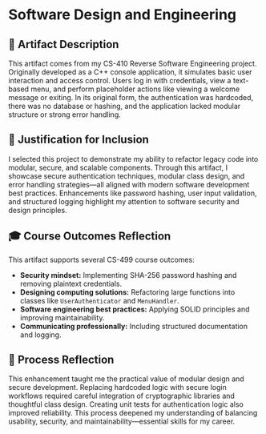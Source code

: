 # Software Design and Engineering

## 📄 Artifact Description

This artifact comes from my CS-410 Reverse Software Engineering project. Originally developed as a C++ console application, it simulates basic user interaction and access control. Users log in with credentials, view a text-based menu, and perform placeholder actions like viewing a welcome message or exiting. In its original form, the authentication was hardcoded, there was no database or hashing, and the application lacked modular structure or strong error handling.

## 🎯 Justification for Inclusion

I selected this project to demonstrate my ability to refactor legacy code into modular, secure, and scalable components. Through this artifact, I showcase secure authentication techniques, modular class design, and error handling strategies—all aligned with modern software development best practices. Enhancements like password hashing, user input validation, and structured logging highlight my attention to software security and design principles.

## 🎓 Course Outcomes Reflection

This artifact supports several CS-499 course outcomes:
- **Security mindset:** Implementing SHA-256 password hashing and removing plaintext credentials.
- **Designing computing solutions:** Refactoring large functions into classes like `UserAuthenticator` and `MenuHandler`.
- **Software engineering best practices:** Applying SOLID principles and improving maintainability.
- **Communicating professionally:** Including structured documentation and logging.

## 🔁 Process Reflection

This enhancement taught me the practical value of modular design and secure development. Replacing hardcoded logic with secure login workflows required careful integration of cryptographic libraries and thoughtful class design. Creating unit tests for authentication logic also improved reliability. This process deepened my understanding of balancing usability, security, and maintainability—essential skills for my career.

